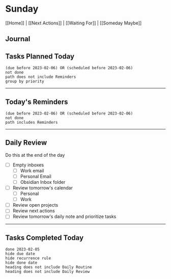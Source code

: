 # Sunday
[[Home]] | [[Next Actions]] | [[Waiting For]] | [[Someday Maybe]]
## Journal

## Tasks Planned Today

```tasks
(due before 2023-02-06) OR (scheduled before 2023-02-06)
not done
path does not include Reminders
group by priority
```
***
## Today's Reminders
```tasks
(due before 2023-02-06) OR (scheduled before 2023-02-06)
not done
path includes Reminders
```
***
## Daily Review
Do this at the end of the day 
- [ ] Empty inboxes
	- [ ] Work email
	- [ ] Personal Email
	- [ ] Obsidian Inbox folder
- [ ] Review tomorrow's calendar
	- [ ] Personal
	- [ ] Work
- [ ] Review open projects
- [ ] Review next actions
- [ ] Review tomorrow's daily note and prioritize tasks

***
## Tasks Completed Today
```tasks
done 2023-02-05
hide due date
hide recurrence rule
hide done date
heading does not include Daily Routine
heading does not include Daily Review
```